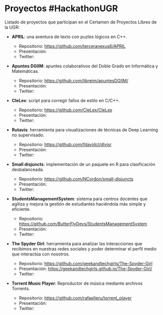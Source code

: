 # Proyectos #HackathonUGR

Listado de proyectos que participan en el Certamen de Proyectos Libres de la UGR:

- **APRIL**: una aventura de texto con puzles lógicos en C++.
  - Repositorio: https://github.com/terceranexus6/APRIL
  - Presentación:
  - Twitter:

- **Apuntes DGIIM**: apuntes colaborativos del Doble Grado en Informática y Matemáticas.
  - Repositorio: https://github.com/libreim/apuntesDGIIM/
  - Presentación:
  - Twitter:

- **CleLex**: script para corregir fallos de estilo en C/C++.
  - Repositorio: https://github.com/CleLex/CleLex
  - Presentación:
  - Twitter:

- **Rutavis**: herramienta para visualizaciones de técnicas de Deep Learning no supervisado.
  - Repositorio: https://github.com/fdavidcl/dlvisr
  - Presentación:
  - Twitter:

- **Small disjuncts**: implementación de un paquete en R para clasificación desbalanceada.
  - Repositorio: https://github.com/NCordon/small-disjuncts
  - Presentación:
  - Twitter:

- **StudentsManagementSystem**: sistema para centros docentes que agiliza y mejora la gestión de estudiantes haciéndola más simple y eficiente.
  - Repositorio: https://github.com/ButterFlyDevs/StudentsManagementSystem
  - Presentación:
  - Twitter:

- **The Spyder Girl**: herramienta para analizar las interacciones que recibimos en nuestras redes sociales y poder determinar el perfil medio que interactúa con nosotros.
  - Repositorio: https://github.com/geekandtechgirls/The-Spyder-Girl
  - Presentación: https://geekandtechgirls.github.io/The-Spyder-Girl/
  - Twitter:

- **Torrent Music Player**: Reproductor de música mediante archivos Torrents.
  - Repositorio: https://github.com/rafaelleru/torrent_player
  - Presentación:
  - Twitter:
